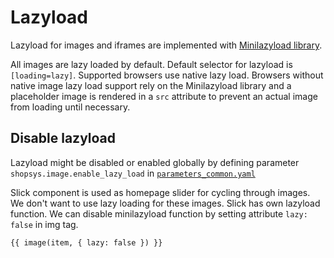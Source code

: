 # Lazyload
Lazyload for images and iframes are implemented with [Minilazyload library](https://www.npmjs.com/package/minilazyload).

All images are lazy loaded by default. Default selector for lazyload is `[loading=lazy]`.
Supported browsers use native lazy load.
Browsers without native image lazy load support rely on the Minilazyload library and a placeholder image is rendered in a `src` attribute to prevent an actual image from loading until necessary.

## Disable lazyload
Lazyload might be disabled or enabled globally by defining parameter `shopsys.image.enable_lazy_load` in [`parameters_common.yaml`](https://github.com/shopsys/shopsys/blob/master/project-base/app/config/parameters_common.yaml)

Slick component is used as homepage slider for cycling through images. We don't want to use lazy loading for these images. Slick has own lazyload function. We can disable minilazyload function by setting attribute `lazy: false` in img tag.

```twig
{{ image(item, { lazy: false }) }}
```
